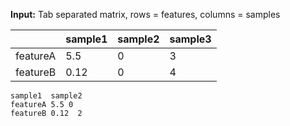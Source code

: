 
**Input:**
Tab separated matrix, rows = features, columns = samples

|  | sample1 | sample2 | sample3 |
| ------------- | ------------- | ------------- | ------------- |
| featureA  | 5.5  | 0  | 3  |
| featureB  | 0.12  | 0  | 4  |


```sample1  sample2   ```  
```featureA 5.5 0```  
```featureB 0.12  2```  

